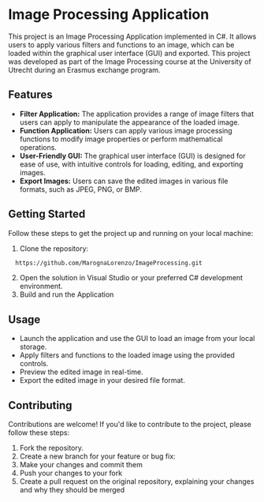 # Image Processing Application

This project is an Image Processing Application implemented in C#. It allows users to apply various filters and functions to an image, which can be loaded within the graphical user interface (GUI) and exported. This project was developed as part of the Image Processing course at the University of Utrecht during an Erasmus exchange program.

## Features

- **Filter Application:** The application provides a range of image filters that users can apply to manipulate the appearance of the loaded image.
- **Function Application:** Users can apply various image processing functions to modify image properties or perform mathematical operations.
- **User-Friendly GUI:** The graphical user interface (GUI) is designed for ease of use, with intuitive controls for loading, editing, and exporting images.
- **Export Images:** Users can save the edited images in various file formats, such as JPEG, PNG, or BMP.

## Getting Started

Follow these steps to get the project up and running on your local machine:

1. Clone the repository:
```bash
  https://github.com/MarognaLorenzo/ImageProcessing.git
```

2. Open the solution in Visual Studio or your preferred C# development environment.
3. Build and run the Application

## Usage

- Launch the application and use the GUI to load an image from your local storage.
- Apply filters and functions to the loaded image using the provided controls.
- Preview the edited image in real-time.
- Export the edited image in your desired file format.
    
## Contributing

Contributions are welcome! If you'd like to contribute to the project, please follow these steps:

1. Fork the repository.
2. Create a new branch for your feature or bug fix:
3. Make your changes and commit them
4. Push your changes to your fork
5. Create a pull request on the original repository, explaining your changes and why they should be merged
